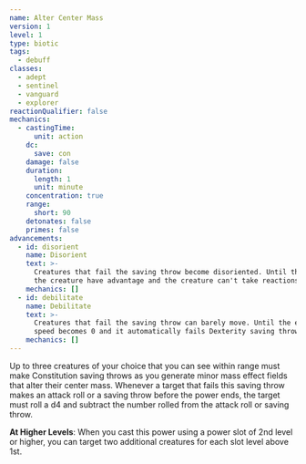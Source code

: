 ```yaml
---
name: Alter Center Mass
version: 1
level: 1
type: biotic
tags:
  - debuff
classes:
  - adept
  - sentinel
  - vanguard
  - explorer
reactionQualifier: false
mechanics:
  - castingTime:
      unit: action
    dc:
      save: con
    damage: false
    duration:
      length: 1
      unit: minute
    concentration: true
    range:
      short: 90
    detonates: false
    primes: false
advancements:
  - id: disorient
    name: Disorient
    text: >-
      Creatures that fail the saving throw become disoriented. Until the end of your next turn, attacks made against
      the creature have advantage and the creature can't take reactions.
    mechanics: []
  - id: debilitate
    name: Debilitate
    text: >-
      Creatures that fail the saving throw can barely move. Until the end of your next turn, the creature's
      speed becomes 0 and it automatically fails Dexterity saving throws.
    mechanics: []
---
```

Up to three creatures of your choice that you can see within range must make Constitution saving throws as you generate
minor mass effect fields that alter their center mass. Whenever a target that fails this saving throw makes an attack
roll or a saving throw before the power ends, the target must roll a d4 and subtract the number rolled from the attack
roll or saving throw.

__At Higher Levels__: When you cast this power using a power slot of 2nd level or higher, you can target two additional
creatures for each slot level above 1st.
